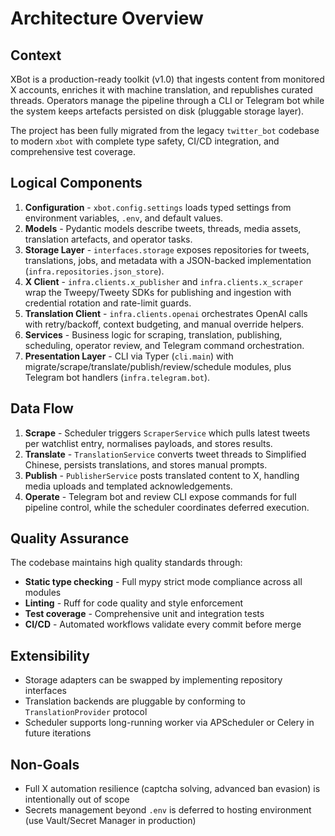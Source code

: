 # Architecture Overview

## Context
XBot is a production-ready toolkit (v1.0) that ingests content from monitored X accounts, enriches it with machine translation, and republishes curated threads. Operators manage the pipeline through a CLI or Telegram bot while the system keeps artefacts persisted on disk (pluggable storage layer).

The project has been fully migrated from the legacy `twitter_bot` codebase to modern `xbot` with complete type safety, CI/CD integration, and comprehensive test coverage.

## Logical Components
1. **Configuration** - `xbot.config.settings` loads typed settings from environment variables, `.env`, and default values.
2. **Models** - Pydantic models describe tweets, threads, media assets, translation artefacts, and operator tasks.
3. **Storage Layer** - `interfaces.storage` exposes repositories for tweets, translations, jobs, and metadata with a JSON-backed implementation (`infra.repositories.json_store`).
4. **X Client** - `infra.clients.x_publisher` and `infra.clients.x_scraper` wrap the Tweepy/Tweety SDKs for publishing and ingestion with credential rotation and rate-limit guards.
5. **Translation Client** - `infra.clients.openai` orchestrates OpenAI calls with retry/backoff, context budgeting, and manual override helpers.
6. **Services** - Business logic for scraping, translation, publishing, scheduling, operator review, and Telegram command orchestration.
7. **Presentation Layer** - CLI via Typer (`cli.main`) with migrate/scrape/translate/publish/review/schedule modules, plus Telegram bot handlers (`infra.telegram.bot`).

## Data Flow
1. **Scrape** - Scheduler triggers `ScraperService` which pulls latest tweets per watchlist entry, normalises payloads, and stores results.
2. **Translate** - `TranslationService` converts tweet threads to Simplified Chinese, persists translations, and stores manual prompts.
3. **Publish** - `PublisherService` posts translated content to X, handling media uploads and templated acknowledgements.
4. **Operate** - Telegram bot and review CLI expose commands for full pipeline control, while the scheduler coordinates deferred execution.

## Quality Assurance
The codebase maintains high quality standards through:
- **Static type checking** - Full mypy strict mode compliance across all modules
- **Linting** - Ruff for code quality and style enforcement
- **Test coverage** - Comprehensive unit and integration tests
- **CI/CD** - Automated workflows validate every commit before merge

## Extensibility
- Storage adapters can be swapped by implementing repository interfaces
- Translation backends are pluggable by conforming to `TranslationProvider` protocol
- Scheduler supports long-running worker via APScheduler or Celery in future iterations

## Non-Goals
- Full X automation resilience (captcha solving, advanced ban evasion) is intentionally out of scope
- Secrets management beyond `.env` is deferred to hosting environment (use Vault/Secret Manager in production)
